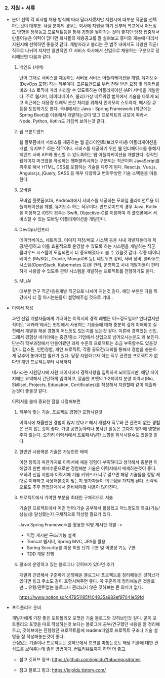 ### 2. 지원 + 서류
- 분야 선택
    각 회사별 채용 방식에 따라 달라지겠지만 지원시에 대부분 직군을 선택하는것이 대부분. 사실 분야의 경우는 회사에 지원을 하기 전부터 학교에서 어느정도 방향을 정해놓고 프로젝트등을 통해 경험을 쌓아가는 것이 좋지만 당장 집중해서 만들어놓은 이력이 없다면 회사들의 채용공고를 잘 살펴보고 흥미와 재능에 따라서 지원시에 선택하면 좋을것 같다. 개발자라고 불리는 큰 범주 내에서도 다양한 직군/직무로 나뉘어 지지만 일반적인 IT 서비스 회사에서 신입으로 채용하는 구분으로 정리해보면 다음과 같다.

    1. 백엔드 (서버)
   
        단어 그대로 서비스를 제공하는 서버용 서비스 어플리케이션을 개발, 유지보수 (DevOps 포함) 하는 직무이다. 프론트엔드로 부터 전달 받은 요청 및 데이터를 비즈니스 로직에 따라 처리할 수 있도록하는 어플리케이션 (API 서버)을 개발한다. 주로 웹서버, 데이터베이스, 물리/가상 네트워킹 범위에서 기술을 다루게 되고 최근에는 대용량 트래픽 분산 처리를 위해서 인메모리 스토리지, 메시징 큐 등을 도입하기도 한다. 국내에서는 Java - Spring Framework (최근에는 Spring Boot)를 이용해서 개발하는곳이 많고 프로젝트의 규모에 따라서 Node, Python, Kotlin도 가끔씩 보이는것 같다.

    2. 웹 프론트엔드

        웹 플랫폼에서 서비스를 제공하는 웹 클라이언트(브라우저)용 어플리케이션을 개발, 유지보수 하는 직무이다. 서비스를 제공하기 위한 웹 인터페이스를 통해서 백엔드 서버 API와 통신할 수 있도록하는 웹 어플리케이션을 개발한다. 정적인 웹페이지 마크업을 작성하는 웹퍼블리셔와는 구분되는 직군이며 JavaScript를 위주로 해서 HTML, CSS를 포함하는 기술을 다루게 된다. React.js, Vue.js, Angular.js, jQuery, SASS 등 매우 다양하고 변화무쌍한 기술 스택들을 이용한다. 

    3. 모바일

        모바일 플랫폼(iOS, Android)에서 서비스를 제공하는 모바일 클라이언트용 어플리케이션을 개발, 유지보수 하는 직무이다. 안드로이드의 경우 Java, Kotlin을 이용하고 iOS의 경우는 Swift, Objective-C를 이용하여 각 플랫폼에서 서비스할 수 있는 모바일 어플리케이션을 개발한다. 

    4. DevOps/인프라
   
        데이터베이스, 네트워크, 이미지 저장/배포 시스템 등을 사내 개발자들에게 제공/운영하고 이를 효율적으로 운영할 수 있도록 하는 시스템을 개발하는 직군. 클라우드 시스템이 도입되면서 더 중요해졌다고 볼 수 있을것 같다. 각종 데이터베이스 (MySQL, Oracle, MongoDB 등), 네트워크 장비, 서버 장비, 클라우드 시스템(OpenStack, Kubernetes 등)을 관리, 운영하고 사내 개발자들이 편리하게 사용할 수 있도록 관련 시스템을 개발하는 프로젝트를 진행하기도 한다.

    5. ML/AI
   
        대부분 연구 직군/응용개발 직군으로 나뉘어 지는것 같다. 해당 부분은 다음 특강에서 더 잘 아시는분들이 설명해주실 것으로 기대..   
   
- 이력서 작성
 
    과연 신입 개발자들에게 기대하는 이력서의 경력 레벨은 어느정도일까? 안타깝지만 적어도 '네카라'에서는 현업에서 사용하는 기술들에 대해 충분히 깊게 이해하고 실전에서 개발을 해본 경험이 어느정도 있는지를 보는것 같다. 이른바 경력있는 신입. 그래서 경험상 네카라에는 중견/중소 기업에서 신입으로 넘어오시는분도 꽤 보인다. 단순히 학부과정에서 만들어봤던 과제 수준의 프로젝트는 조금 부족할수도 있을것 같다. 캡스톤, 인턴경험, 개인 프로젝트, 각종 공모전/대회를 통해서 경험을 충분하게 갖추어 놓아야할 필요가 있다. 당장 지원하고자 하는 직무 관련한 프로젝트가 없다면 개인 프로젝트부터 시작하자.

    네카라는 지원당시에 지원 페이지에서 경력사항을 입력하게 되어있지만, 해당 페이지에는 요약해서 간단하게 입력하고, 깔끔한 포맷의 1-2페이지 분량 이력서(Bio, Skillset, Projects, Education, Certificates)를 작성해서 지원할때 같이 제출하는것이 좋을것 같다.
    
    이력서를 쓸때 중요한 점을 나열해보면

    1. 직무에 맞는 기술, 프로젝트 경험만 포함시킬것
   
        이력서에 채울만한 경험이 많지 않다고 해서 개발자 직무와 큰 관련이 없는 경험은 쓰지 않는것이 좋다. 가령 공연동아리나 봉사단 활동은 그다지 평가에 영향을 주지 않는다. 오히려 이력서에서 프로페셔널한 느낌을 희석시킬수도 있을것 같다. 

    2. 한번만 사용해본 기술은 가능한한 배제

        이전 항목과 마찬가지로 이력서에 채울 경험이 부족하다고 생각해서 충분한 이해없이 한번 예제수준으로만 경험해본 기술은 이력서에서 배제하는것이 좋다. 오히려 신입 지원자 이력서에 기술 키워드가 너무 많으면 해당 기술들을 정말 제대로 이해하고 사용해본것이 맞는지 평가자들이 의구심을 가지게 된다. 전략적으로도 추후 면접단계에서 준비해야할 내용이 많아진다. 

    3. 프로젝트에서 기여한 부분을 최대한 구체적으로 서술

        기술한 프로젝트에서 어떤 언어/기술 공부해서 활용했고 어느정도의 목표(기능/성능)을 달성했는지 구체적으로 작성할 필요가 있다. 

        Java Spring Framework를 활용한 익명 게시판 개발
        -> 
        - 익명 게시판 구조/기능 설계
        - Tomcat 웹서버, Spring MVC, JPA를 활용
        - Spring Security를 이용 회원 단계 구분 및 익명성 기능 구현  
        - TDD 개발 진행

    4. 평소에 운영하고 있는 블로그나 깃허브가 있다면 추가
        
        개발과 관련해서 꾸준하게 운영해온 블로그나 프로젝트를 정리해놓은 깃허브가 있다면 링크 주소도 같이 포함시켜주면 좋다. 꼭 꾸준하게 정리해놓은 것들로만... 유령/관련없는 블로그나 관리되지 않은 깃허브는 큰 의미가 없다.

        https://www.notion.so/c47951185f404835a982ef97041e59fd
        

- 포트폴리오 준비
  
    개발자에게 가장 좋은 포트폴리오 포맷은 기술 블로그와 깃허브인것 같다. 굳이 포트폴리오 포맷을 따로 작성하는것 보다는 블로그에 공부/연구했던 내용을 잘 정리해두고, 깃허브에는 진행했던 프로젝트들에 readme파일로 프로젝트 구조나 기술 설명을 잘 작성해놓는것이 좋다.  
    관심있는 기술이나 프로젝트는 깃허브에서 포크를 따놓는것도 해당 기술에 대한 관심도를 보여주는데 좋은 방법이다. 컨트리뷰트까지 하면 더 좋고. 


    - 참고 깃허브 링크: https://github.com/jojoldu?tab=repositories

    - 참고 블로그 링크: https://jojoldu.tistory.com/